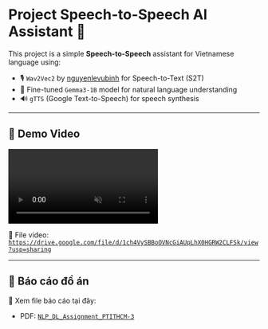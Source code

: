 # Project Speech-to-Speech AI Assistant 🤖

This project is a simple **Speech-to-Speech** assistant for Vietnamese language using:

- 🎙️ `Wav2Vec2` by [nguyenlevubinh](https://github.com/nguyenlevubinh) for Speech-to-Text (S2T)
- 🧠 Fine-tuned `Gemma3-1B` model for natural language understanding
- 🔊 `gTTS` (Google Text-to-Speech) for speech synthesis

---

## 🧪 Demo Video
<video src="Demo.mp4" controls autoplay loop muted></video>

📁 File video: [`https://drive.google.com/file/d/1ch4VySBBoOVNcGiAUpLhX0HGRW2CLFSk/view?usp=sharing`](Demo.mp4)

---

## 📄 Báo cáo đồ án

📑 Xem file báo cáo tại đây:

- PDF: [`NLP_DL_Assignment_PTITHCM-3`](report)

